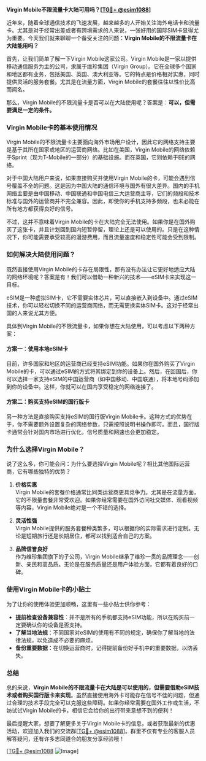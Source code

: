 **Virgin Mobile不限流量卡大陆可用吗？[[TG💪+ @esim1088](https://t.me/s/esim1088)]**

近年来，随着全球通信技术的飞速发展，越来越多的人开始关注海外电话卡和流量卡。尤其是对于经常出差或者有跨境需求的人来说，一张好用的国际SIM卡显得尤为重要。今天我们就来聊聊一个备受关注的问题：**Virgin Mobile的不限流量卡在大陆能用吗？**

首先，让我们简单了解一下Virgin Mobile这家公司。Virgin Mobile是一家以提供移动通信服务为主的公司，隶属于维珍集团（Virgin Group）。它在全球多个国家和地区都有业务，包括美国、英国、澳大利亚等。它的特点是价格相对实惠，同时提供灵活的服务套餐。尤其是在流量方面，Virgin Mobile的套餐往往以性价比高而闻名。

那么，Virgin Mobile的不限流量卡是否可以在大陆使用呢？答案是：**可以，但需要满足一定的条件。**

### **Virgin Mobile卡的基本使用情况**

Virgin Mobile的不限流量卡主要面向海外市场用户设计，因此它的网络支持主要是基于其所在国家或地区的运营商网络。比如在美国，Virgin Mobile的网络依赖于Sprint（现为T-Mobile的一部分）的基础设施。而在英国，它则依赖于EE的网络。

对于中国大陆用户来说，如果直接购买并使用Virgin Mobile的卡，可能会遇到信号覆盖不全的问题。这是因为中国大陆的通信环境与国外有很大差异。国内的手机网络主要是由中国移动、中国联通和中国电信三大运营商主导，它们的频段和技术标准与国外的运营商并不完全兼容。因此，即使你的手机支持多频段，也未必能在所有地方都获得良好的信号。

不过，这并不意味着Virgin Mobile的卡在大陆完全无法使用。如果你是在国外购买了这张卡，并且计划回到国内短暂停留，理论上还是可以使用的。只是在这种情况下，你可能需要承受较高的漫游费用，而且流量速度和稳定性可能会受到限制。

### **如何解决大陆使用问题？**

既然直接使用Virgin Mobile的卡存在局限性，那有没有办法让它更好地适应大陆的网络环境呢？答案是有！我们可以借助一种新兴的技术——eSIM卡来实现这一目标。

eSIM是一种虚拟SIM卡，它不需要实体芯片，可以直接嵌入到设备中。通过eSIM技术，你可以轻松切换不同的运营商网络，而无需更换实体SIM卡。这对于经常出国的人来说尤其方便。

具体到Virgin Mobile的不限流量卡，如果你想在大陆使用，可以考虑以下两种方案：

#### **方案一：使用本地eSIM卡**
目前，许多国家和地区的运营商已经支持eSIM功能。如果你在国外购买了Virgin Mobile的卡，可以通过eSIM的方式将其绑定到你的设备上。然后，在回国后，你可以选择一家支持eSIM的中国运营商（如中国移动、中国联通），将本地号码添加到你的设备中。这样，你就可以在国内享受稳定的网络连接了。

#### **方案二：购买支持eSIM的国行版卡**
另一种方法是直接购买支持eSIM的国行版Virgin Mobile卡。这种方式的优势在于，你不需要额外设置复杂的网络参数，只需按照说明书操作即可。而且，国行版卡通常会针对国内市场进行优化，信号质量和网速也会更加稳定。

### **为什么选择Virgin Mobile？**

说了这么多，你可能会问：为什么要选择Virgin Mobile呢？相比其他国际运营商，它有哪些独特的优势？

1. **价格实惠**  
   Virgin Mobile的套餐价格通常比同类运营商更具竞争力。尤其是在流量方面，它的不限量套餐非常受欢迎。如果你经常需要在国外访问社交媒体、观看视频等内容，Virgin Mobile绝对是一个不错的选择。

2. **灵活性强**  
   Virgin Mobile提供的服务套餐种类繁多，可以根据你的实际需求进行定制。无论是短期旅行还是长期居住，都可以找到适合自己的方案。

3. **品牌信誉良好**  
   作为维珍集团旗下的子公司，Virgin Mobile继承了维珍一贯的品牌理念——创新、亲民和高品质。无论是在服务质量还是用户体验方面，它都有着良好的口碑。

### **使用Virgin Mobile卡的小贴士**

为了让你的使用体验更加顺畅，这里有一些小贴士供你参考：

- **提前检查设备兼容性**：并不是所有的手机都支持eSIM功能，所以在购买前一定要确认你的设备是否支持。
- **了解当地法规**：不同国家对eSIM的使用有不同的规定，确保你了解当地的法律法规，以免造成不必要的麻烦。
- **备份重要数据**：在切换运营商时，记得提前备份好手机中的重要数据，以防丢失。

### **总结**

总的来说，**Virgin Mobile的不限流量卡在大陆是可以使用的，但需要借助eSIM技术或者购买国行版卡来实现**。虽然直接使用海外卡可能存在信号不佳的问题，但通过合理的技术手段完全可以克服这些障碍。如果你经常需要在国外工作或生活，不妨试试Virgin Mobile的卡，相信它会给你的出行带来意想不到的便利！

最后提醒大家，想要了解更多关于Virgin Mobile卡的信息，或者获取最新的优惠活动，欢迎加入我们的交流群[[TG💪+ @esim1088](https://t.me/s/esim1088)]。群里不仅有专业的客服人员解答疑问，还有许多志同道合的朋友分享经验哦！

[[TG💪+ @esim1088](https://t.me/s/esim1088) ![Image](https://i.postimg.cc/4NQfJmqS/Snipaste-2025-05-13-00-14-12.png)]